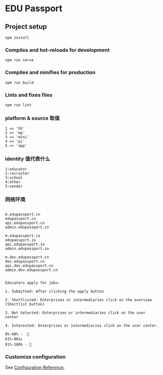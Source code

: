 # EDU Passport

## Project setup
```
npm install
```

### Compiles and hot-reloads for development
```
npm run serve
```

### Compiles and minifies for production
```
npm run build
```

### Lints and fixes files
```
npm run lint
```

### platform & source 取值
```
1 => 'h5'
2 => 'mp'
3 => 'mini'
4 => 'pc'
5 => 'app'
```

### identity 值代表什么
```
1:educator
2:recruiter
3:school
4:other
5:vendor
```

### 网络环境
```

m.edupassport.cn
edupassport.cn
api.edupassport.cn
admin.edupassport.cn

m.edupassport.io
edupassport.io
api.edupassport.io
admin.edupassport.io

m.dev.edupassport.cn
dev.edupassport.cn
api.dev.edupassport.cn
admin.dev.edupassport.cn

```

```

Educators apply for jobs:

1. Submitted: After clicking the apply button

2. Shortlisted: Enterprises or intermediaries click on the overview (Shortlist button)

3. Not Selected: Enterprises or intermediaries click on the user center

4. Interested: Enterprises or intermediaries click on the user center.

```

```angular2html
0%-60% -  🤔
61%-80👍
81%-100% - 🎉

```
### Customize configuration
See [Configuration Reference](https://cli.vuejs.org/config/).
